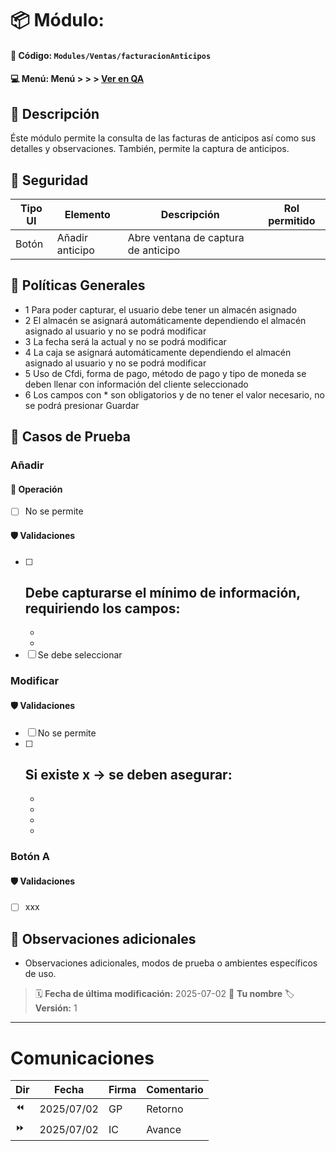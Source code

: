 # 📦 Módulo: 
#### 📁 **Código:** `Modules/Ventas/facturacionAnticipos`
#### 💻 **Menú:** Menú > > >  [Ver en QA](http://192.168.2.16:1089/app/ventas/facturacionanticipos)

## 📝 Descripción
Éste módulo permite la consulta de las facturas de anticipos así como sus detalles y observaciones.
También, permite la captura de anticipos. 

## 🔐 Seguridad
| Tipo UI | Elemento          | Descripción                         | Rol permitido |
|---------|-------------------|-------------------------------------|----------------|
| Botón   | Añadir anticipo   | Abre ventana de captura de anticipo |                |

## 💼 Políticas Generales
- 1 Para poder capturar, el usuario debe tener un almacén asignado
- 2 El almacén se asignará automáticamente dependiendo el almacén asignado al usuario y no se podrá modificar
- 3 La fecha será la actual y no se podrá modificar
- 4 La caja se asignará automáticamente dependiendo el almacén asignado al usuario y no se podrá modificar
- 5 Uso de Cfdi, forma de pago, método de pago y tipo de moneda se deben llenar con información del cliente seleccionado
- 6 Los campos con * son obligatorios y de no tener el valor necesario, no se podrá presionar Guardar

## 🧪 Casos de Prueba

### Añadir
#### 💼 Operación
- [ ] No se permite 
#### 🛡️ Validaciones
- [ ] Debe capturarse el mínimo de información, requiriendo los campos:
    - 
    - 
    - 
- [ ] Se debe seleccionar

### Modificar
#### 🛡️ Validaciones
- [ ] No se permite
- [ ] Si existe x -> se deben asegurar:
    - 
    - 
    - 
    - 
    - 

### Botón A
#### 🛡️ Validaciones
- [ ] xxx

## 📎 Observaciones adicionales
- Observaciones adicionales, modos de prueba o ambientes específicos de uso.

> 🗓️ **Fecha de última modificación:** 2025-07-02
> 👤 **Tu nombre**
> 🏷️ **Versión:** 1

---
# Comunicaciones
|Dir|Fecha       |Firma|Comentario                    |
|---|------------|-----|------------------------------|
|⏪| 2025/07/02 | GP |Retorno|
|⏩| 2025/07/02 | IC |Avance|




